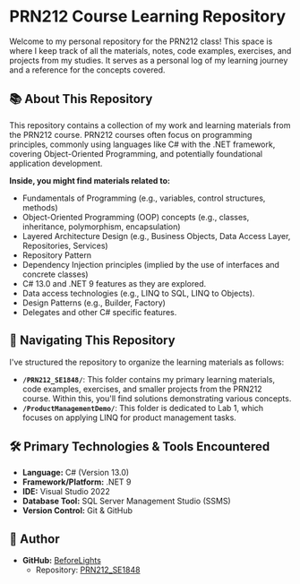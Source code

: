 # PRN212 Course Learning Repository

Welcome to my personal repository for the PRN212 class! This space is where I keep track of all the materials, notes, code examples, exercises, and projects from my studies. It serves as a personal log of my learning journey and a reference for the concepts covered.

## 📚 About This Repository

This repository contains a collection of my work and learning materials from the PRN212 course. PRN212 courses often focus on programming principles, commonly using languages like C# with the .NET framework, covering Object-Oriented Programming, and potentially foundational application development.

**Inside, you might find materials related to:**
* Fundamentals of Programming (e.g., variables, control structures, methods)
* Object-Oriented Programming (OOP) concepts (e.g., classes, inheritance, polymorphism, encapsulation)
* Layered Architecture Design (e.g., Business Objects, Data Access Layer, Repositories, Services)
* Repository Pattern
* Dependency Injection principles (implied by the use of interfaces and concrete classes)
* C# 13.0 and .NET 9 features as they are explored.
* Data access technologies (e.g., LINQ to SQL, LINQ to Objects).
* Design Patterns (e.g., Builder, Factory)
* Delegates and other C# specific features.

## 📂 Navigating This Repository

I've structured the repository to organize the learning materials as follows:

*   **`/PRN212_SE1848/`**: This folder contains my primary learning materials, code examples, exercises, and smaller projects from the PRN212 course. Within this, you'll find solutions demonstrating various concepts.
*   **`/ProductManagementDemo/`**: This folder is dedicated to Lab 1, which focuses on applying LINQ for product management tasks.

## 🛠️ Primary Technologies & Tools Encountered

*   **Language:** C# (Version 13.0)
*   **Framework/Platform:** .NET 9
*   **IDE:** Visual Studio 2022
*   **Database Tool:** SQL Server Management Studio (SSMS)
*   **Version Control:** Git & GitHub

## 👤 Author

*   **GitHub:** [BeforeLights](https://github.com/BeforeLights)
    *   Repository: [PRN212_SE1848](https://github.com/BeforeLights/PRN212_SE1848)
